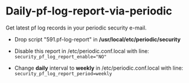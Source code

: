 # Daily-pf-log-report-via-periodic
Get latest pf log records in your periodic security e-mail.

- Drop script "591.pf-log-report" in **/usr/local/etc/periodic/security**

- Disable this report in /etc/periodic.conf.local with line:\
`security_pf_log_report_enable="NO"`

- Change **daily** interval to **weekly** in /etc/periodic.conf.local with line:\
`security_pf_log_report_period=weekly`
